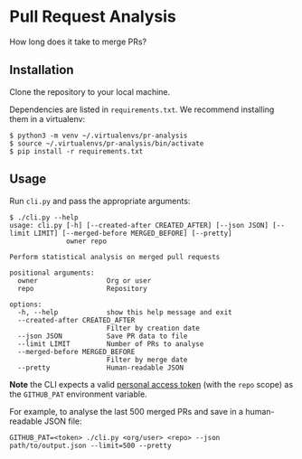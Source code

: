 # Pull Request Analysis

How long does it take to merge PRs?

## Installation

Clone the repository to your local machine.

Dependencies are listed in `requirements.txt`. We recommend installing them in a virtualenv:

```shell
$ python3 -m venv ~/.virtualenvs/pr-analysis
$ source ~/.virtualenvs/pr-analysis/bin/activate
$ pip install -r requirements.txt
```

## Usage

Run `cli.py` and pass the appropriate arguments:

```shell
$ ./cli.py --help
usage: cli.py [-h] [--created-after CREATED_AFTER] [--json JSON] [--limit LIMIT] [--merged-before MERGED_BEFORE] [--pretty]
              owner repo

Perform statistical analysis on merged pull requests

positional arguments:
  owner                 Org or user
  repo                  Repository

options:
  -h, --help            show this help message and exit
  --created-after CREATED_AFTER
                        Filter by creation date
  --json JSON           Save PR data to file
  --limit LIMIT         Number of PRs to analyse
  --merged-before MERGED_BEFORE
                        Filter by merge date
  --pretty              Human-readable JSON
```

**Note** the CLI expects a valid [personal access token] (with the `repo` scope) as the `GITHUB_PAT` environment variable.

For example, to analyse the last 500 merged PRs and save in a human-readable JSON file:

```shell
GITHUB_PAT=<token> ./cli.py <org/user> <repo> --json path/to/output.json --limit=500 --pretty
```

[personal access token]: https://docs.github.com/en/authentication/keeping-your-account-and-data-secure/creating-a-personal-access-token
